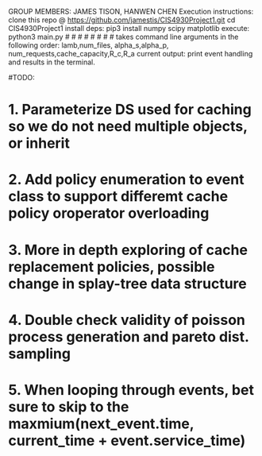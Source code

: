 GROUP MEMBERS: JAMES TISON, HANWEN CHEN
Execution instructions:
clone this repo @ https://github.com/jamestis/CIS4930Project1.git
cd CIS4930Project1
install deps: pip3 install numpy scipy matplotlib
execute: python3 main.py # # # # # # # #
takes command line arguments in the following order: lamb,num_files, alpha_s,alpha_p, num_requests,cache_capacity,R_c,R_a
current output: print event handling and results in the terminal.

#TODO: 
# 1. Parameterize DS used for caching so we do not need multiple objects, or inherit
# 2. Add policy enumeration to event class to support differemt cache policy oroperator overloading
# 3. More in depth exploring of cache replacement policies, possible change in splay-tree data structure
# 4. Double check validity of poisson process generation and pareto dist. sampling 
# 5. When looping through events, bet sure to skip to the maxmium(next_event.time, current_time + event.service_time)
